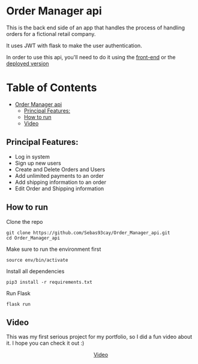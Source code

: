 # Order Manager api

This is the back end side of an app that handles the process of handling orders for a fictional retail company.

It uses JWT with flask to make the user authentication.

In order to use this api, you'll need to do it using the [front-end](https://github.com/Sebas93cay/Order_Manager_frontend) or the [deployed version](https://sebas93cay.github.io/Order_Manager_frontend)

Table of Contents
=================

* [Order Manager api](#order-manager-api)
   * [Principal Features:](#principal-features)
   * [How to run](#how-to-run)
   * [Video](#video)

## Principal Features:

- Log in system
- Sign up new users
- Create and Delete Orders and Users
- Add unlimited payments to an order
- Add shipping information to an order
- Edit Order and Shipping information



## How to run

Clone the repo

```
git clone https://github.com/Sebas93cay/Order_Manager_api.git
cd Order_Manager_api
```

Make sure to run the environment first

```
source env/bin/activate
```

Install all dependencies

```
pip3 install -r requirements.txt
```

Run Flask

```
flask run
```

## Video

This was my first serious project for my portfolio, so I did a fun video about it. I hope you can check it out :)

 <center><a href="https://www.linkedin.com/posts/sebscaicedo_project-video-react-activity-6884715037630443520-nx1f">Video</a></center>

